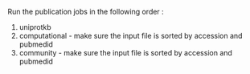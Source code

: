 Run the publication jobs in the following order :
1. uniprotkb
2. computational - make sure the input file is sorted by accession and pubmedid
3. community - make sure the input file is sorted by accession and pubmedid